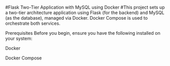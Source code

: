 #Flask Two-Tier Application with MySQL using Docker
#This project sets up a two-tier architecture application using Flask (for the backend) and MySQL (as the database), managed via Docker. Docker Compose is used to orchestrate both services.

Prerequisites
Before you begin, ensure you have the following installed on your system:

Docker

Docker Compose
